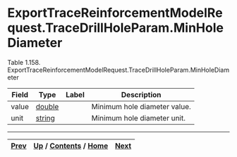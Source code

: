 # ExportTraceReinforcementModelRequest.TraceDrillHoleParam.MinHoleDiameter

Table 1.158.
ExportTraceReinforcementModelRequest.TraceDrillHoleParam.MinHoleDiameter

Field| Type| Label| Description  
---|---|---|---  
value| [double](ch01s11.md "gRPC Scalar Value Types")|  | Minimum hole diameter value.  
unit| [string](ch01s11.md "gRPC Scalar Value Types")|  | Minimum hole diameter unit.  
  
  

* * *

[Prev](ch01s07s02s03.md) | [Up](ch01s07s02.md) / [Contents](index.md) / [Home](../../index.htm)|  [Next](ch01s07s02s05.md)  
---|---|---

